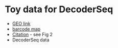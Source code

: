 # Toy data for DecoderSeq
- [GEO link](https://www.ncbi.nlm.nih.gov/geo/query/acc.cgi?acc=GSE2358968)
- [barcode map](https://github.com/mckellardw/slide_snake/blob/main/resources/decoderseq_whitelist/barcodeslist.txt)
- [Citation](https://www.nature.com/articles/s41587-023-02086-y) - see Fig 2
- DecoderSeq data
